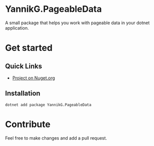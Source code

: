# YannikG.PageableData
A small package that helps you work with pageable data in your dotnet application.

# Get started
## Quick Links
- [Project on Nuget.org](https://www.nuget.org/packages/YannikG.PageableData/)

## Installation
`dotnet add package YannikG.PageableData`

# Contribute
Feel free to make changes and add a pull request.
